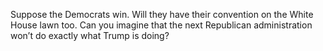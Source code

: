 Suppose the Democrats win. Will they have their convention on the White House lawn too. Can you imagine that the next Republican administration won’t do exactly what Trump is doing? 
